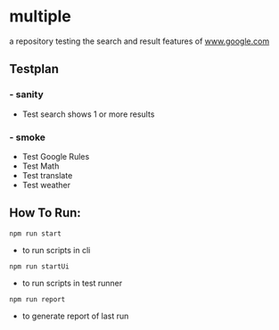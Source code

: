 # multiple
a repository testing the search and result features of www.google.com

## Testplan

### - sanity
- Test search shows 1 or more results

### - smoke
- Test Google Rules
- Test Math
- Test translate
- Test weather

## How To Run:

`npm run start`
- to run scripts in cli

`npm run startUi`
- to run scripts in test runner

`npm run report`
- to generate report of last run
